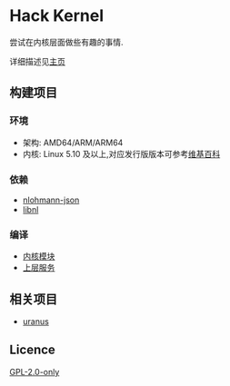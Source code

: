 # Hack Kernel

尝试在内核层面做些有趣的事情.

详细描述见[主页](https://hackernel.org/)

## 构建项目

### 环境

* 架构: AMD64/ARM/ARM64
* 内核: Linux 5.10 及以上,对应发行版版本可参考[维基百科](https://en.wikipedia.org/wiki/Linux_kernel_version_history)

### 依赖

* [nlohmann-json](https://github.com/nlohmann/json)
* [libnl](https://www.infradead.org/~tgr/libnl/doc/api/index.html#main_intro)

### 编译

* [内核模块](kernel-space/Makefile)
* [上层服务](user-space/CMakeLists.txt)

## 相关项目

* [uranus](https://github.com/lanthora/uranus)

## Licence

[GPL-2.0-only](https://spdx.org/licenses/GPL-2.0-only.html)
